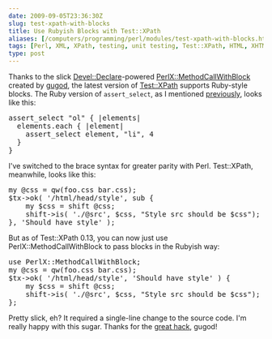 ```yaml
--- 
date: 2009-09-05T23:36:30Z
slug: test-xpath-with-blocks
title: Use Rubyish Blocks with Test::XPath
aliases: [/computers/programming/perl/modules/test-xpath-with-blocks.html]
tags: [Perl, XML, XPath, testing, unit testing, Test::XPath, HTML, XHTML, Ruby]
type: post
---
```


<p>Thanks to the slick <a href="http://search.cpan.org/perldoc?Devel::Declare"
title="Devel::Declare on
CPAN">Devel::Declare</a>-powered <a href="http://search.cpan.org/perldoc?PerlX::MethodCallWithBlock"
title="PerlX::MethodCallWithBlock on CPAN">PerlX::MethodCallWithBlock</a>
created by <a href="http://gugod.org/2009/08/running-in-the-compile-time.html"
title="gugod's blog: “Running in the compile time”">gugod</a>, the latest
version of <a href="http://search.cpan.org/perldoc?Test::XPath"
title="Test::XPath on CPAN">Test::XPath</a> supports Ruby-style blocks. The
Ruby version of <code>assert_select</code>, as I
mentioned <a href="/computers/programming/perl/test-with-xpath.html"
title="Test XML and HTML with XPath">previously</a>, looks like this:</p>

<pre>
assert_select &quot;ol&quot; { |elements|
  elements.each { |element|
    assert_select element, &quot;li&quot;, 4
  }
}
</pre>

<p>I've switched to the brace syntax for greater parity with Perl.
Test::XPath, meanwhile, looks like this:</p>

<pre>
my @css = qw(foo.css bar.css);
$tx->ok( &#x0027;/html/head/style&#x0027;, sub {
    my $css = shift @css;
    shift->is( &#x0027;./@src&#x0027;, $css, &quot;Style src should be $css&quot;);
}, &#x0027;Should have style&#x0027; );
</pre>

<p>But as of Test::XPath 0.13, you can now just use PerlX::MethodCallWithBlock
to pass blocks in the Rubyish way:</p>

<pre>
use PerlX::MethodCallWithBlock;
my @css = qw(foo.css bar.css);
$tx->ok( &#x0027;/html/head/style&#x0027;, &#x0027;Should have style&#x0027; ) {
    my $css = shift @css;
    shift->is( &#x0027;./@src&#x0027;, $css, &quot;Style src should be $css&quot;);
};
</pre>

<p>Pretty slick, eh? It required a single-line change to the source code. I'm
really happy with this sugar. Thanks for
the <a href="http://gugod.org/2009/08/perlx---perl-extension.html"
title="gugod's blog: “PerlX - Perl Extension”">great hack</a>, gugod!</p>
